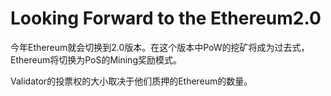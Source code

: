 # Looking Forward to the Ethereum2.0

今年Ethereum就会切换到2.0版本。在这个版本中PoW的挖矿将成为过去式，Ethereum将切换为PoS的Mining奖励模式。

Validator的投票权的大小取决于他们质押的Ethereum的数量。